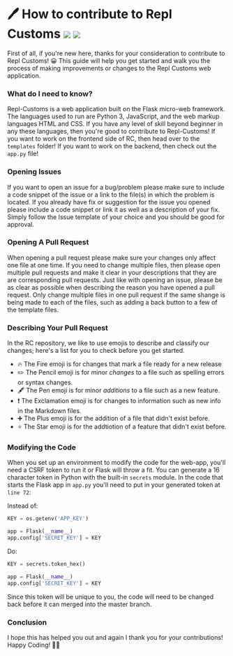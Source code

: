 # 🖊 How to contribute to Repl Customs <img src="https://img.shields.io/github/issues-pr/IreTheKID/repl-customs.svg"> <img src="https://img.shields.io/github/issues/IreTheKID/repl-customs.svg">

 
First of all, if you're new here, thanks for your consideration to contribute to Repl Customs! 😀 This guide will help you get started and walk you the process of making improvements or changes to the Repl Customs web application.

### What do I need to know?
Repl-Customs is a web application built on the Flask micro-web framework. The languages used to run are Python 3, JavaScript, and the web markup languages HTML and CSS. If you have any level of skill beyond beginner in any these languages, then you're good to contribute to Repl-Customs! If you want to work on the frontend side of RC, then head over to the `templates` folder! If you want to work on the backend, then check out the `app.py` file!

### Opening Issues

If you want to open an issue for a bug/problem please make sure to include a code snippet of the issue or a link to  the file(s) in which the problem is located. If you already have fix or suggestion for the issue you opened please include a code snippet or link it as well as a description of your fix. Simply follow the Issue template of your choice and you should be good for approval.

### Opening A Pull Request 

When opening a pull request please make sure your changes only affect one file at one time. If you need to change multiple files, then please open multiple pull requests and make it clear in your descriptions that they are are corresponding pull requests. Just like with opening an issue, please be as clear as possible when describing the reason you have opened a pull request. Only change multiple files in one pull request if the same shange is being made to each of the files, such as adding a back button to a few of the template files.

### Describing Your Pull Request
In the RC repository, we like to use emojis to describe and classify our changes; here's a list for you to check before you get started.

+ 🔥 The Fire emoji is for changes that mark a file ready for a new release
+ ✏️ The Pencil emoji is for minor *changes* to a file such as spelling errors or syntax changes.
+ 🖋️ The Pen emoji is for minor *additions* to a file such as a new feature.
+ ❗ The Exclamation emoji is for changes to information such as new info in the Markdown files.
+ ➕ The Plus emoji is for the addition of a file that didn't exist before.
+ ⭐ The Star emoji is for the addtiotion of a feature that didn't exist before.

### Modifying the Code

When you set up an environment to modify the code for the web-app, you'll need a CSRF token to run it or Flask will throw a fit. You can generate a 16 character token in Python with the built-in `secrets` module. In the code that starts the Flask app in `app.py` you'll need to put in your generated token at `line 72`:

Instead of:
```python
KEY = os.getenv('APP_KEY')

app = Flask(__name__)
app.config['SECRET_KEY'] = KEY
```

Do:
```python
KEY = secrets.token_hex()

app = Flask(__name__)
app.config['SECRET_KEY'] = KEY
```

Since this token will be unique to you, the code will need to be changed back before it can merged into the master branch.

### Conclusion
I hope this has helped you out and again I thank you for your contributions! Happy Coding! 👏🎉
